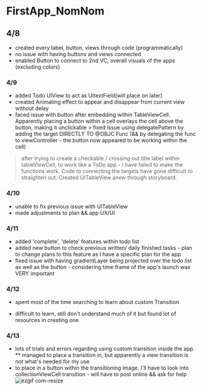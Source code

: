 # FirstApp_NomNom

## 4/8
- created every label, button, views through code (programmatically)
- no issue with having buttons and views connected
- enabled Button to connect to 2nd VC, overall visuals of the apps (excluding colors)

### 4/9
- added Todo UIView to act as UItextField(will place on later)
- created Animating effect to appear and disappear from current view without delay
- faced issue with button after embedding within TableViewCell. Apparently placing a button within a cell overlays the cell above the button, making it unclickable > fixed issue using delegatePattern by adding the target DIRECTLY TO @OBJC Func (&& by delegating the func to viewController - the button now appeared to be working within the cell)

> after trying to create a checkable / crossing out title label within tableViewCell,
to work like a ToDo app - I have failed to make the functions work.
Code to connecting the targets have gone difficult to straighten out.
Created UITableView anew through storyboard.

### 4/10
- unable to fix previous issue with UITableView
- made adjustments to plan && app UX/UI

### 4/11
- added 'complete', 'delete' features within todo list
- added new button to check previous written/ daily finished tasks - plan to change plans to this feature as I have a specific plan for the app
- fixed issue with having gradientLayer being projected over the todo list as well as the button - considering time frame of the app's launch was VERY important

### 4/12
- spent most of the time searching to learn about custom Transition
* difficult to learn, still don't understand much of it but found lot of resources in creating one

### 4/13
- lots of trials and errors regarding using custom transition inside the app.
** managed to place a transition in, but apparently a view transition is not what's needed for my use
- to place in a button within the transitioning image, I'll have to look into collectionViewCell transition - will have to post online && ask for help
![ezgif com-resize](https://user-images.githubusercontent.com/119504454/231800035-48072093-2804-4fd0-9fc3-3b3d3a13cbae.gif)

